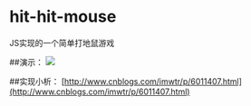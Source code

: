 # hit-hit-mouse
JS实现的一个简单打地鼠游戏

##演示：
![](http://images2015.cnblogs.com/blog/688270/201610/688270-20161029171125546-294014848.gif)

##实现小析：
[http://www.cnblogs.com/imwtr/p/6011407.html](http://www.cnblogs.com/imwtr/p/6011407.html)
